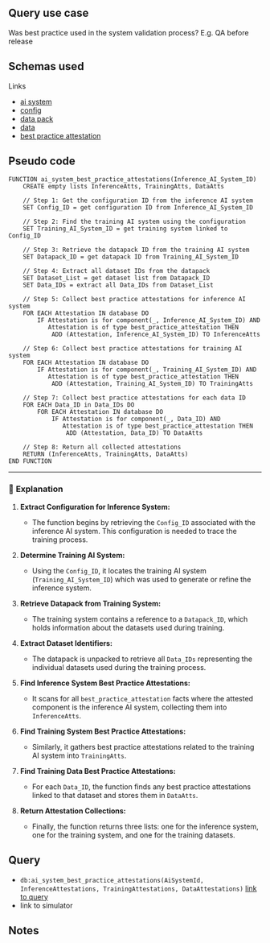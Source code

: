 ## Query use case

Was best practice used in the system validation process? E.g. QA before release


## Schemas used

Links 

* [ai system](https://github.com/nqminds/Trusted-AI-BOM/blob/main/packages/schemas/src/taibom-schemas/50-ai-system.v1.0.0.schema.yaml)
* [config](https://github.com/nqminds/Trusted-AI-BOM/blob/main/packages/schemas/src/taibom-schemas/25-config.v1.0.0.schema.yaml)
* [data pack](https://github.com/nqminds/Trusted-AI-BOM/blob/main/packages/schemas/src/taibom-schemas/20-data-pack.v1.0.0.schema.yaml)
* [data](https://github.com/nqminds/Trusted-AI-BOM/blob/main/packages/schemas/src/taibom-schemas/10-data.v1.0.0.schema.yaml)
* [best practice attestation](https://github.com/nqminds/Trusted-AI-BOM/blob/main/packages/schemas/src/taibom-schemas/68-best-practice-attestation.v1.0.0.schema.yaml)

## Pseudo code 

```plaintext
FUNCTION ai_system_best_practice_attestations(Inference_AI_System_ID)
    CREATE empty lists InferenceAtts, TrainingAtts, DataAtts

    // Step 1: Get the configuration ID from the inference AI system
    SET Config_ID = get configuration ID from Inference_AI_System_ID

    // Step 2: Find the training AI system using the configuration
    SET Training_AI_System_ID = get training system linked to Config_ID

    // Step 3: Retrieve the datapack ID from the training AI system
    SET Datapack_ID = get datapack ID from Training_AI_System_ID

    // Step 4: Extract all dataset IDs from the datapack
    SET Dataset_List = get dataset list from Datapack_ID
    SET Data_IDs = extract all Data_IDs from Dataset_List

    // Step 5: Collect best practice attestations for inference AI system
    FOR EACH Attestation IN database DO
        IF Attestation is for component(_, Inference_AI_System_ID) AND
           Attestation is of type best_practice_attestation THEN
            ADD (Attestation, Inference_AI_System_ID) TO InferenceAtts

    // Step 6: Collect best practice attestations for training AI system
    FOR EACH Attestation IN database DO
        IF Attestation is for component(_, Training_AI_System_ID) AND
           Attestation is of type best_practice_attestation THEN
            ADD (Attestation, Training_AI_System_ID) TO TrainingAtts

    // Step 7: Collect best practice attestations for each data ID
    FOR EACH Data_ID in Data_IDs DO
        FOR EACH Attestation IN database DO
            IF Attestation is for component(_, Data_ID) AND
               Attestation is of type best_practice_attestation THEN
                ADD (Attestation, Data_ID) TO DataAtts

    // Step 8: Return all collected attestations
    RETURN (InferenceAtts, TrainingAtts, DataAtts)
END FUNCTION
```

---

### 📘 **Explanation**

1. **Extract Configuration for Inference System:**  
   - The function begins by retrieving the `Config_ID` associated with the inference AI system. This configuration is needed to trace the training process.

2. **Determine Training AI System:**  
   - Using the `Config_ID`, it locates the training AI system (`Training_AI_System_ID`) which was used to generate or refine the inference system.

3. **Retrieve Datapack from Training System:**  
   - The training system contains a reference to a `Datapack_ID`, which holds information about the datasets used during training.

4. **Extract Dataset Identifiers:**  
   - The datapack is unpacked to retrieve all `Data_IDs` representing the individual datasets used during the training process.

5. **Find Inference System Best Practice Attestations:**  
   - It scans for all `best_practice_attestation` facts where the attested component is the inference AI system, collecting them into `InferenceAtts`.

6. **Find Training System Best Practice Attestations:**  
   - Similarly, it gathers best practice attestations related to the training AI system into `TrainingAtts`.

7. **Find Training Data Best Practice Attestations:**  
   - For each `Data_ID`, the function finds any best practice attestations linked to that dataset and stores them in `DataAtts`.

8. **Return Attestation Collections:**  
   - Finally, the function returns three lists: one for the inference system, one for the training system, and one for the training datasets.


## Query

- `db:ai_system_best_practice_attestations(AiSystemId, InferenceAttestations, TrainingAttestations, DataAttestations)` [link to query](https://github.com/nqminds/Trusted-AI-BOM/blob/main/packages/claim_cascade_batteries/taibom-battery/scenarios.json#L285-L288)
- link to simulator 





## Notes


